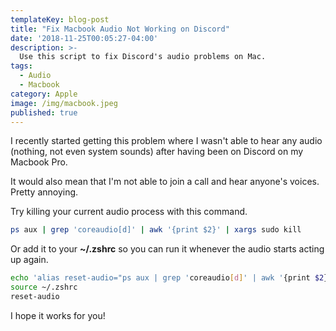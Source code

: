 ```yaml
---
templateKey: blog-post
title: "Fix Macbook Audio Not Working on Discord"
date: '2018-11-25T00:05:27-04:00'
description: >-
  Use this script to fix Discord's audio problems on Mac.
tags:
  - Audio
  - Macbook
category: Apple
image: /img/macbook.jpeg
published: true
---
```


I recently started getting this problem where I wasn't able to hear any audio (nothing, not even system sounds) after having been on Discord on my Macbook Pro.

It would also mean that I'm not able to join a call and hear anyone's voices. Pretty annoying.

Try killing your current audio process with this command.


```bash
ps aux | grep 'coreaudio[d]' | awk '{print $2}' | xargs sudo kill
```

Or add it to your **~/.zshrc** so you can run it whenever the audio starts acting up again.

```bash
echo 'alias reset-audio="ps aux | grep 'coreaudio[d]' | awk '{print $2}' | xargs sudo kill"' >> ~/.zshrc
source ~/.zshrc
reset-audio
```

I hope it works for you!